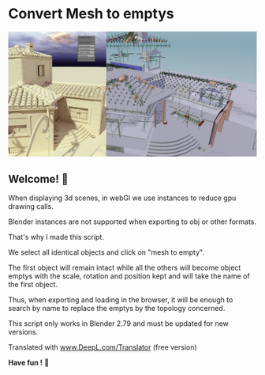 # Convert Mesh to emptys

![Design preview](./design/screen.jpg)

## Welcome! 👋

When displaying 3d scenes, in webGl we use instances to reduce gpu drawing calls.

Blender instances are not supported when exporting to obj or other formats.

That's why I made this script.

We select all identical objects and click on "mesh to empty".

The first object will remain intact while all the others will become object emptys with the scale, rotation and position kept and will take the name of the first object.

Thus, when exporting and loading in the browser, it will be enough to search by name to replace the emptys by the topology concerned.

This script only works in Blender 2.79 and must be updated for new versions.

Translated with www.DeepL.com/Translator (free version)

**Have fun !** 🚀